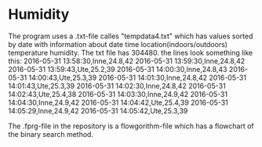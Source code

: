 # Humidity
The program uses a .txt-file calles "tempdata4.txt" which has values sorted by date with information about
date
time
location(indoors/outdoors)
temperature
humidity.
The txt file has 304480.
the lines look something like this:
2016-05-31 13:58:30,Inne,24.8,42
2016-05-31 13:59:30,Inne,24.8,42
2016-05-31 13:59:43,Ute,25.2,39
2016-05-31 14:00:30,Inne,24.8,43
2016-05-31 14:00:43,Ute,25.3,39
2016-05-31 14:01:30,Inne,24.8,42
2016-05-31 14:01:43,Ute,25.3,39
2016-05-31 14:02:30,Inne,24.8,42
2016-05-31 14:02:43,Ute,25.4,38
2016-05-31 14:03:30,Inne,24.9,42
2016-05-31 14:04:30,Inne,24.9,42
2016-05-31 14:04:42,Ute,25.4,39
2016-05-31 14:05:29,Inne,24.9,42
2016-05-31 14:05:42,Ute,25.3,39

The .fprg-file in the repository is a flowgorithm-file which has a flowchart of the binary search method.
